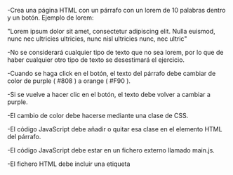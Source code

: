 -Crea una página HTML con un párrafo con un lorem de 10 palabras dentro y un botón. Ejemplo de lorem:

"Lorem ipsum dolor sit amet, consectetur adipiscing elit. Nulla euismod, nunc nec ultricies ultricies, nunc nisl ultricies nunc, nec ultric"

-No se considerará cualquier tipo de texto que no sea lorem, por lo que de haber cualquier otro tipo de texto se desestimará el ejercicio.

-Cuando se haga click en el botón, el texto del párrafo debe cambiar de color de purple ( #808 ) a orange ( #F90 ).

-Si se vuelve a hacer clic en el botón, el texto debe volver a cambiar a purple.

-El cambio de color debe hacerse mediante una clase de CSS.

-El código JavaScript debe añadir o quitar esa clase en el elemento HTML del párrafo.

-El código JavaScript debe estar en un fichero externo llamado main.js.

-El fichero HTML debe incluir una etiqueta <script> que cargue el fichero main.js.

-El fichero HTML debe incluir una etiqueta <link> que cargue un fichero CSS con la clase necesaria para cambiar el color del texto.
